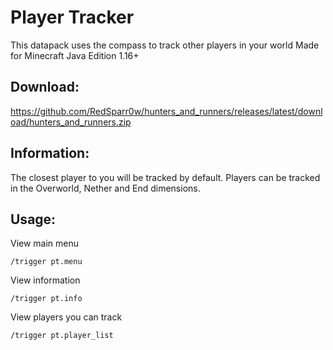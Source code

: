 # Player Tracker

This datapack uses the compass to track other players in your world
Made for Minecraft Java Edition 1.16+

## Download:
https://github.com/RedSparr0w/hunters_and_runners/releases/latest/download/hunters_and_runners.zip

## Information:
The closest player to you will be tracked by default.
Players can be tracked in the Overworld, Nether and End dimensions.

## Usage:

View main menu
```
/trigger pt.menu
```

View information
```
/trigger pt.info
```

View players you can track
```
/trigger pt.player_list
```
